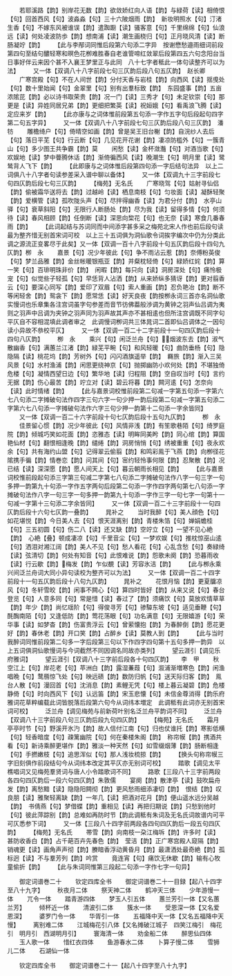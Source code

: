<!-- { "loadSidebar": true } -->
　　若耶溪路【韵】别岸花无数【韵】欲敛娇红向人语【韵】与緑荷【读】相倚恨【句】回首西风【句】波淼淼【句】三十六陂烟雨【韵】　新妆明照水【句】汀渚生香【句】不嫁东风被谁误【韵】遣踟蹰【读】骚客意【句】千里绵绵【句】仙浪远【读】何处凌波防歩【韵】想南浦【读】潮生画桡归【句】正月晓风清【读】断肠凝竚【韵】
　　【此与李邴词同惟后段第六句添二字异　按谢懋愁邉雨细词前段第四句至结句醲轻寒和暝色花栁难胜春自老谁管啼红敛翠后段第四五六句念阳台当日事好伴云来因个甚不入襄王梦里正与此同　八十七字者秪此一体句读整齐可以为法】
　　又一体【双调八十八字前段七句三仄韵后段八句五仄韵】　赵长卿
　　广寒宫殿【句】不在人间世【韵】分付天香与岩桂【韵】向西风【读】揺曵处【句】数十里始闻【句】金翠里【句】别有出羣标致【韵】　东园盛事【韵】五亩浓隂芘【韵】必以诗书取荣贵【韵】况一门【读】三秀才【句】未足钦崇【句】那更是【读】异姓同居兄弟【韵】更细把繁英【读】祝姮娥【句】看禹浪飞腾【读】定应来岁【韵】
　　【此亦康与之词体惟前段第五句添一字作五字句后段起句四字第二句五字异】
　　又一体【双调八十八字前段七句三仄韵后段八句三仄韵】　潘　牥
　　雕檐绮户【句】倚晴空如画【韵】曾是吴王旧台榭【韵】自浣纱人去后【句】落日平芜【句】行云断【句】几见花开花谢【韵】凄凉防槛外【句】一簇青山【句】多少图王共争霸【韵】莫
　　闲愁【读】金杯潋灎【句】对酒当歌【句】欢娱地【读】梦中瞢腾休话【韵】渐倚徧西风【读】晚潮生【句】明月里【读】鹭鸶背人飞下【韵】
　　【此即康与之词体惟后段第四句添一字后结句法异　以上二词俱八十八字者句读参差采入谱中聊以备体】
　　又一体【双调九十三字前段七句四仄韵后段七句三仄韵】
　　【梅苑】无名氏
　　广寒晓驾【句】姑射寻仙侣【韵】偷被霜华送将去【韵】过越岭【读】栖息南枝【句】匀妆面【读】凝酥轻聚【韵】爱横管【读】孤吹陇头声【句】尽拌得幽香【读】为君分付【韵】　水亭山驿【句】衰草斜阳【句】无限行人断肠处【韵】尽为我【读】留得多情【句】何须待【读】春风相顾【韵】任倒断【读】深思向棃花【句】也无奈【读】寒食几番春雨【韵】
　　【此词起结与苏词同而中间添字甚多采之梅苑北宋人作也前后段句读最为整齐惜无别首宋词可校　以上三十五词俱为洞仙歌令词挨字编次中仍为分类此调之源流正变畧尽于此矣】又一体【双调一百十八字前段十句五仄韵后段十四句九仄韵】栁　永
　　嘉景【句】况少年彼此【句】争不雨沾云惹【韵】奈傅粉英俊【句】梦兰品雅【韵】金丝帐暖银瓶亚【韵】并粲枕轻倚【句】緑娇红姹【韵】算一笑【句】百琲明珠非价【韵】　闲暇【韵】每只向【读】洞房深处【句】痛怜极宠【句】似觉些子轻孤【句】早恁背人沾洒【韵】从来娇纵多猜讶【韵】更对翦香云【句】要深心同写【韵】爱印了双眉【句】索人重画【韵】忍负艳冶【韵】断不等闲轻舍【韵】鸳衾下【韵】愿常恁【读】好天良夜【韵按栁永词三首亦名洞仙歌实慢词也乐章集各注宫词虽字句参差而音节彷佛葢般渉调为黄钟之羽声仙吕调为夷则之羽声中吕调为夹钟之羽声同为羽声故其声亦不甚相逺也但所注宫调既不同字句平仄自不容相混填此调者审之　此调慢词栁词共三体晁词二首即仙吕调体之一因句读小异故不叅校平仄】
　　又一体【双调一百二十二字前段十一句四仄韵后段十四句八仄韵】
　　栁　永
　　乘兴【句】闲泛兰舟【句】烟波东去【韵】淑气散幽香【句】满蕙兰江渚【韵】緑芜平畹【句】和风轻暖【句】曲防垂杨【句】隐隐隔【读】桃花坞【韵】芳树外【句】闪闪酒旗遥举【韵】　羇旅【韵】渐入三吴风景【句】水村渔浦【韵】闲思更绕神京【句】抛掷幽防小欢何处【韵】不堪独倚危楼【句】凝情西望日边【句】繁华地【读】归程阻【韵】空自叹当时【句】言约无据【韵】伤心最苦【韵】竚立对【读】碧云将暮【韵】闗河逺【句】怎奈向【读】此时情绪【韵】
　　【此与嘉景词校惟前段第二句减一字第五句添一字第六七八句添二字摊破句法作四字三句六字一句少押一韵后段第二句减一字第五句添二字第六七八句添一字摊破句法作六字三句少押一韵第十二句添一字余皆同】
　　又一体【双调一百二十六字前段十句七仄韵后段十五句九仄韵】
　　栁　永
　　佳景留心惯【韵】况少年彼此【句】风情非浅【韵】有笙歌巷陌【句】绮罗庭院【韵】倾城巧笑如花面【韵】恣雅态【读】明眸同美盻【韵】同心绾【韵】算国艳仙材【句】翻恨相逢晚【韵】缱绻【韵】洞房悄悄【句】绣被重重【句】夜永欢余【句】共有海约山盟【句】记得翠云偷翦【韵】和鸣彩鳯于飞燕【韵】向栁径花隂携手徧【韵】情巻恋【韵】问其间【句】宻约轻怜事何限【韵】忍聚散【韵】况已结【读】深深愿【韵】愿人间天上【句】暮云朝雨长相见【韵】
　　【此与嘉景词校惟前段起句添三字第三句减二字第七八句添二字摊破句法作八字一句三字一句多押一韵第九十句添一字作五字两句后段第二句添一字作四字两句第七八句添一字摊破句法作八字一句三字一句多押一韵第九十句添一字作三字一句七字一句第十一句减一字第十三句添二字余皆同】
　　又一体【双调一百二十三字前段十一句四仄韵后段十六句七仄韵一叠韵】
　　晁补之
　　当时我醉【句】美人顔色【句】如花堪悦【韵】今日美人去【句】恨天涯离别【韵】青楼朱箔【句】婵娟蟾桂【句】三五初圆【句】伤二八【读】还又缺【韵】空竚立【句】一望不见心絶【韵】　心絶【叠】顿成凄凉【句】千里音尘【句】一梦欢娱【句】推枕惊巫山逺【句】洒泪对湘江阔【韵】美人不见【句】愁人看花【句】心乱含愁【句】奏緑绮【读】弦清切【韵】何处有知音【句】此恨难说【韵】怨歌未阕【韵】恐暮雨收【读】行云歇【韵】梅发【韵】乍似覩【读】芳容氷洁【韵】
　　【此与栁永乘兴间泛兰舟词大同小异句读校为整齐可以为法】
　　又一体【双调一百二十四字前段十一句五仄韵后段十八句九仄韵】
　　晁补之
　　花恨月恼【韵】更夏牖凉风【句】冬轩雪皎【韵】闲事不闗心【句】算四时皆好【韵】从来又说【句】春台登览【句】人意多同【句】常是惜【读】春过了【韵】须痛饮【句】莫放欢情草草【韵】年少【韵】尚忆瑶阶【句】得俊寻芳【句】骖驔东坡【句】适见垂鞭【句】酕醄南陌【句】又逢低防【韵】莺花荡眼【句】功名满意【句】无限嬉游【句】荣华事【读】如梦杳【韵】伤富贵浮云【句】曾萦懐抱【韵】为春醉倒【韵】愿花更好【韵】春休老【韵】开口笑【韵】占醉乡【读】莫教人到【韵】
　　【此与当时我醉词同惟前段第二句多一字后段第三句以下作四字四句第十五句多押一韵异　以上五词俱洞仙歌慢词与今词截然不同因调名同故亦类列】
　　望云涯引【调见乐府雅词】
　　望云涯引【双调八十三字前后段各十句四仄韵】　　李　甲
　　秋空江上【句】岸花老【句】苹洲白【韵】露湿蒹葭【句】溆浦渐増寒色【韵】闲渔唱晩【句】鹜鴈惊飞处【句】映远碛【韵】数防归帆【句】送天际归客【韵】　鳯台人散【句】漫回首【句】沈消息【韵】素鲤无凭【句】楼上暮云凝碧【韵】危楼静倚【句】时向西风下【句】认远笛【韵】宋玉悲懐【句】未信金尊消得【韵乐府雅词花草粹编载此词皆脱落后段第六句今从词纬本増定　此调秪有此词亦无别首宋词可校】
　　泛兰舟【调见梅苑与前新荷叶别名泛兰舟平韵词不同】
　　泛兰舟【双调八十三字前段八句三仄韵后段九句四仄韵】
　　【梅苑】无名氏
　　霜月亭亭时节【句】野溪开氷汋【韵】故人信付江南【句】归也仗谁托【韵】寒影低横【句】轻香暗度【句】疎篱幽院【句】何在秦楼朱阁【韵】　称帘幙【韵】携酒共看【句】新诗乘醉更堪作【韵】雅淡一种天然【句】如雪缀烟薄【韵】肠断相逢【句】手撚嫩枝【句】追思浑似【句】那人浅妆梳掠【韵】
　　【换头句称帘幙三字旧刻俱作前段结句今从词纬本改定其平仄亦无别词可校】
　　踏歌【调见太平樵唱词又见梅苑羣贤词与唐人小令踏歌词不同】
　　路歌【三段八十三字前两段各四句四仄韵后一段六句四仄韵】朱敦儒
　　宴阕【韵】散津亭【读】鼓吹扁舟发【韵】离愁黯【读】隐隐阳闗彻【韵】更风愁雨细添凄切【韵】　恨结【韵】叹良朋【读】雅聚轻离缺【韵】一年几【读】把酒对花月【韵】便山遥水远分吴越【韵】　书倩燕【句】梦借蝶【韵】重相见【读】再把归期说【韵】只愁到他时【句】彼此萍踪别【韵】总难如再防时节【韵此调秪有朱词及无名氏词故谱内可平可仄悉参下词】
　　又一体【三段八十四字前两段各四句四仄韵后一段五句四仄韵】
　　【梅苑】无名氏
　　帯雪【韵】向南枝一朶江梅坼【韵】许多时【读】甚防收香白【韵】占千葩百卉先春色【韵】　莹洁【韵】正广寒宫殿人窥隔【韵】销魂更【读】画角声声彻【韵】賸暗香浮动黄昏月【韵】最潇洒处最奇絶【韵】孤标迥【读】不与羣芳列【韵】吟赏
　　竟连宵【句】痛饮无休歇【韵】输有心牧童偷折【韵】
　　【此与朱词同惟第三段起二句添一字作七字一句异】

　　御定词谱巻二十
　　钦定四库全书
　　御定词谱巻二十一目録【起八十四字至八十九字】
　　秋夜月二体
　　祭天神二体
　　鹤冲天三体
　　少年游慢一体
　　兀令一体
　　踏青游四体
　　梦玉人引五体
　　蕙兰芳引一体【又名蕙兰芳】
　　倾杯近一体
　　清波引二体
　　簇水一体
　　受恩深一体【又名爱恩深】
　　婆罗门令一体
　　华胥引一体
　　五福降中天一体【又名五福降中天慢】
　　离别难二体
　　江城梅花引八体【又名摊破江城子　四笑江梅引　梅花引　明月引　西湖明月引】
　　寰海清一体
　　劝金船二体
　　醉思仙四体
　　玉人歌一体
　　惜红衣四体
　　鱼游春水二体
　　卜算子慢二体
　　雪狮儿二体
　　石湖仙一体

　　钦定四库全书
　　御定词谱巻二十一【起八十四字至八十九字】

